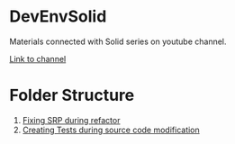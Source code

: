 # DevEnvSolid
Materials connected with Solid series on youtube channel.

[Link to channel](https://www.youtube.com/channel/UCS7b5QmRNxVOa7MHklWO5nw)

# Folder Structure 

1. [Fixing SRP during refactor](SOLID.SRP/README.MD)
2. [Creating Tests during source code modification](SOLID.SRP.Test/README.MD)
